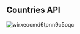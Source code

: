 ## Countries API

![wirxeocmd6tpnn9c5oqc](https://github.com/BramMortier/Countries-API/assets/79015250/7c56ef69-3e3e-4c51-a767-dfdbd5d494ee)

